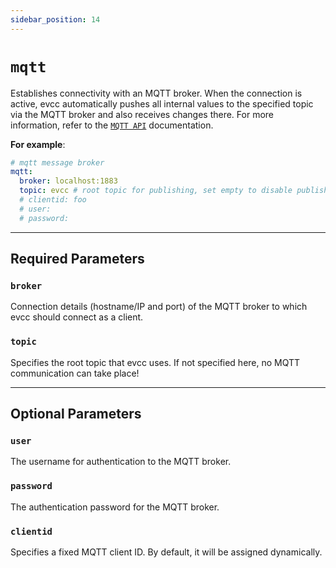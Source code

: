 ```yaml
---
sidebar_position: 14
---
```


# `mqtt`

Establishes connectivity with an MQTT broker.
When the connection is active, evcc automatically pushes all internal values to the specified topic via the MQTT broker and also receives changes there.
For more information, refer to the [`MQTT API`](/docs/reference/api#mqtt-api) documentation.

**For example**:

```yaml
# mqtt message broker
mqtt:
  broker: localhost:1883
  topic: evcc # root topic for publishing, set empty to disable publishing
  # clientid: foo
  # user:
  # password:
```

---

## Required Parameters

### `broker`

Connection details (hostname/IP and port) of the MQTT broker to which evcc should connect as a client.

### `topic`

Specifies the root topic that evcc uses.
If not specified here, no MQTT communication can take place!

---

## Optional Parameters

### `user`

The username for authentication to the MQTT broker.

### `password`

The authentication password for the MQTT broker.

### `clientid`

Specifies a fixed MQTT client ID. By default, it will be assigned dynamically.
